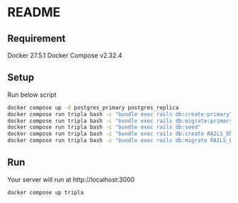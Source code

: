 # README

## Requirement

Docker 27.5.1
Docker Compose v2.32.4

## Setup

Run below script

```bash
docker compose up -d postgres_primary postgres_replica
docker compose run tripla bash -c "bundle exec rails db:create:primary"
docker compose run tripla bash -c "bundle exec rails db:migrate:primary"
docker compose run tripla bash -c "bundle exec rails db:seed"
docker compose run tripla bash -c "bundle exec rails db:create RAILS_ENV=test"
docker compose run tripla bash -c "bundle exec rails db:migrate RAILS_ENV=test"
```

## Run

Your server will run at http://localhost:3000

```bash
docker compose up tripla
```
